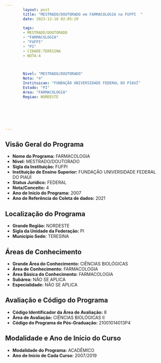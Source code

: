 ```yaml
---
        layout: post
        title: "MESTRADO/DOUTORADO em FARMACOLOGIA na FUFPI  "
        date: 2023-12-18 02:05:29
     
        tags:
        - MESTRADO/DOUTORADO
        - "FARMACOLOGIA"
        - "FUFPI"
        - "PI"
        - CIDADE:TERESINA
        - NOTA:4
        
       

        Nivel: "MESTRADO/DOUTORADO"
        Nota: "4"
        Instituicao: "FUNDAÇÃO UNIVERSIDADE FEDERAL DO PIAUÍ"
        Estado: "PI"
        Area: "FARMACOLOGIA"
        Regiao: NORDESTE
        
        
        
        
        
        
---
```

## Visão Geral do Programa
- **Nome do Programa:** FARMACOLOGIA
- **Nível:** MESTRADO/DOUTORADO
- **Sigla da Instituição:** FUFPI
- **Instituição de Ensino Superior:** FUNDAÇÃO UNIVERSIDADE FEDERAL DO PIAUÍ
- **Status Jurídico:** FEDERAL
- **Nota/Conceito:** 4
- **Ano de Início do Programa:** 2007
- **Ano de Referência do Coleta de dados:** 2021

## Localização do Programa
- **Grande Região:** NORDESTE
- **Sigla da Unidade da Federação:** PI
- **Município Sede:** TERESINA

## Áreas de Conhecimento
- **Grande Área do Conhecimento:** CIÊNCIAS BIOLÓGICAS
- **Área de Conhecimento:** FARMACOLOGIA
- **Área Básica do Conhecimento:** FARMACOLOGIA
- **Subárea:** NÃO SE APLICA
- **Especialidade:** NÃO SE APLICA

## Avaliação e Código do Programa
- **Código Identificador da Área de Avaliação:** 8
- **Área de Avaliação:** CIÊNCIAS BIOLÓGICAS II
- **Código do Programa de Pós-Graduação:** 21001014013P4


## Modalidade e Ano de Início do Curso
- **Modalidade do Programa:** ACADÊMICO
- **Ano de Início de Cada Curso:** 2007/2019
